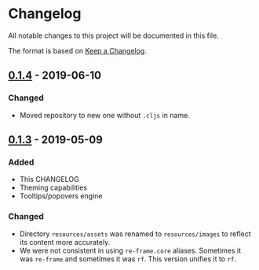 # Changelog
All notable changes to this project will be documented in this file.

The format is based on [Keep a Changelog](http://keepachangelog.com/en/1.0.0/).

## [0.1.4] - 2019-06-10

### Changed
- Moved repository to new one without `.cljs` in name.

## [0.1.3] - 2019-05-09

### Added
- This CHANGELOG
- Theming capabilities
- Tooltips/popovers engine

### Changed
- Directory `resources/assets` was renamed to `resources/images` to reflect its content more accurately.
- We were not consistent in using `re-frame.core` aliases.
Sometimes it was `re-frame` and sometimes it was `rf`.
This version unifies it to `rf`.
 
[0.1.4]: https://github.com/magnetcoop/hydrogen.duct-template/releases/tag/v0.1.4
[0.1.3]: https://github.com/magnetcoop/hydrogen.cljs.duct-template/releases/tag/v0.1.3
